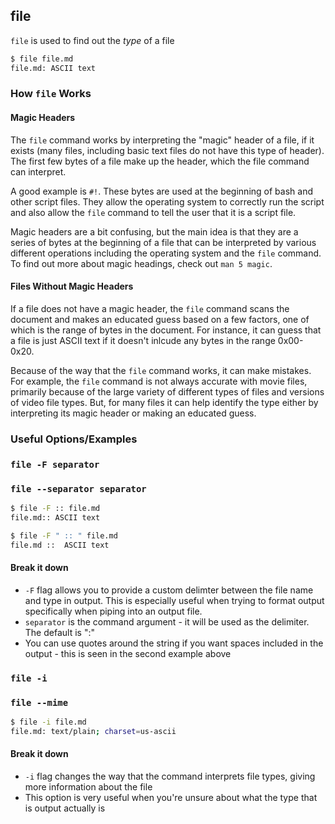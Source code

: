 ---
---

file
--

`file` is used to find out the _type_ of a file

~~~ bash
$ file file.md
file.md: ASCII text
~~~

<!--more-->

### How `file` Works

#### Magic Headers
The `file` command works by interpreting the "magic" header of a file, if it exists (many files, including basic text files do not have this type of header). The first few bytes of a file make up the header, which the file command can interpret. 

A good example is `#!`. These bytes are used at the beginning of bash and other script files. They allow the operating system to correctly run the script and also allow the `file` command to tell the user that it is a script file. 

Magic headers are a bit confusing, but the main idea is that they are a series of bytes at the beginning of a file that can be interpreted by various different operations including the operating system and the `file` command. To find out more about magic headings, check out `man 5 magic`. 

#### Files Without Magic Headers 
If a file does not have a magic header, the `file` command scans the document and makes an educated guess based on a few factors, one of which is the range of bytes in the document. For instance, it can guess that a file is just ASCII text if it doesn't inlcude any bytes in the range 0x00-0x20. 

Because of the way that the `file` command works, it can make mistakes. For example, the `file` command is not always accurate with movie files, primarily because of the large variety of different types of files and versions of video file types. But, for many files it can help identify the type either by interpreting its magic header or making an educated guess. 


### Useful Options/Examples

### `file -F separator`

### `file --separator separator`

~~~ bash
$ file -F :: file.md
file.md:: ASCII text
~~~

~~~ bash
$ file -F " :: " file.md
file.md ::  ASCII text
~~~

#### Break it down

* `-F` flag allows you to provide a custom delimter between the file name and type in output. This is especially useful when trying to format output specifically when piping into an output file. 
* `separator` is the command argument - it will be used as the delimiter. The default is ":"
* You can use quotes around the string if you want spaces included in the output - this is seen in the second example above

### `file -i`
### `file --mime`

~~~ bash
$ file -i file.md
file.md: text/plain; charset=us-ascii
~~~

#### Break it down

* `-i` flag changes the way that the command interprets file types, giving more information about the file
* This option is very useful when you're unsure about what the type that is output actually is
